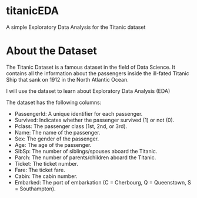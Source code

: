 # titanicEDA
A simple Exploratory Data Analysis for the Titanic dataset 

# About the Dataset 
The Titanic Dataset is a famous dataset in the field of Data Science. 
It contains all the information about the passengers inside the ill-fated Titanic Ship that sank on 1912 in the North Atlantic Ocean.

I will use the dataset to learn about Exploratory Data Analysis (EDA)

The dataset has the following columns: 
- PassengerId: A unique identifier for each passenger.
- Survived: Indicates whether the passenger survived (1) or not (0).
- Pclass: The passenger class (1st, 2nd, or 3rd).
- Name: The name of the passenger.
- Sex: The gender of the passenger.
- Age: The age of the passenger.
- SibSp: The number of siblings/spouses aboard the Titanic.
- Parch: The number of parents/children aboard the Titanic.
- Ticket: The ticket number.
- Fare: The ticket fare.
- Cabin: The cabin number.
- Embarked: The port of embarkation (C = Cherbourg, Q = Queenstown, S = Southampton).
